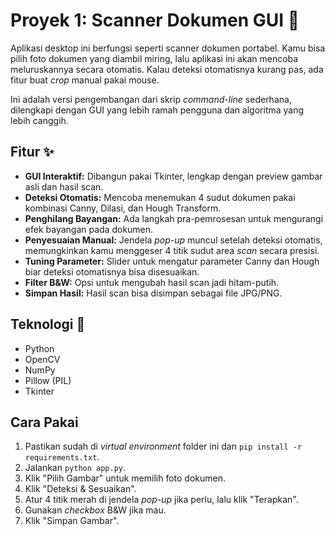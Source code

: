 # Proyek 1: Scanner Dokumen GUI 📄

Aplikasi desktop ini berfungsi seperti scanner dokumen portabel. Kamu bisa pilih foto dokumen yang diambil miring, lalu aplikasi ini akan mencoba meluruskannya secara otomatis. Kalau deteksi otomatisnya kurang pas, ada fitur buat *crop* manual pakai mouse.

Ini adalah versi pengembangan dari skrip *command-line* sederhana, dilengkapi dengan GUI yang lebih ramah pengguna dan algoritma yang lebih canggih.

## Fitur ✨

* **GUI Interaktif:** Dibangun pakai Tkinter, lengkap dengan preview gambar asli dan hasil scan.
* **Deteksi Otomatis:** Mencoba menemukan 4 sudut dokumen pakai kombinasi Canny, Dilasi, dan Hough Transform.
* **Penghilang Bayangan:** Ada langkah pra-pemrosesan untuk mengurangi efek bayangan pada dokumen.
* **Penyesuaian Manual:** Jendela *pop-up* muncul setelah deteksi otomatis, memungkinkan kamu menggeser 4 titik sudut area *scan* secara presisi.
* **Tuning Parameter:** Slider untuk mengatur parameter Canny dan Hough biar deteksi otomatisnya bisa disesuaikan.
* **Filter B&W:** Opsi untuk mengubah hasil scan jadi hitam-putih.
* **Simpan Hasil:** Hasil scan bisa disimpan sebagai file JPG/PNG.

## Teknologi 🚀

* Python
* OpenCV
* NumPy
* Pillow (PIL)
* Tkinter

## Cara Pakai

1.  Pastikan sudah di *virtual environment* folder ini dan `pip install -r requirements.txt`.
2.  Jalankan `python app.py`.
3.  Klik "Pilih Gambar" untuk memilih foto dokumen.
4.  Klik "Deteksi & Sesuaikan".
5.  Atur 4 titik merah di jendela *pop-up* jika perlu, lalu klik "Terapkan".
6.  Gunakan *checkbox* B&W jika mau.
7.  Klik "Simpan Gambar".